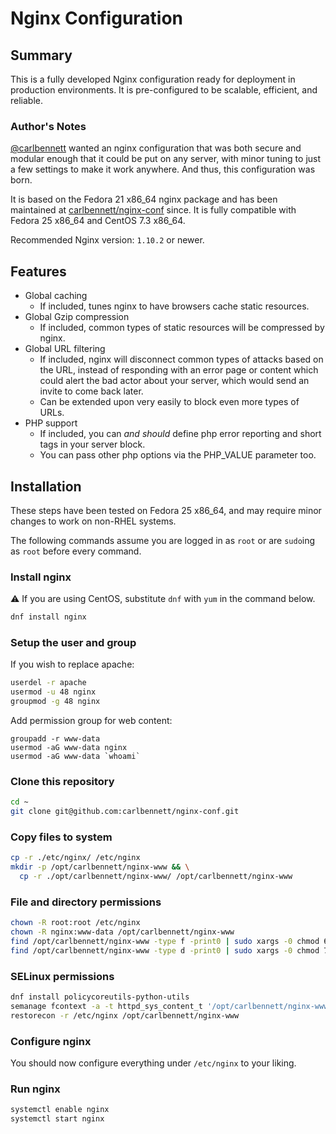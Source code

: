 # Nginx Configuration
## Summary
This is a fully developed Nginx configuration ready for deployment in
production environments. It is pre-configured to be scalable, efficient, and
reliable.

### Author's Notes
[@carlbennett](https://github.com/carlbennett) wanted an nginx configuration
that was both secure and modular enough that it could be put on any server,
with minor tuning to just a few settings to make it work anywhere. And thus,
this configuration was born.

It is based on the Fedora 21 x86\_64 nginx package and has been maintained at
[carlbennett/nginx-conf](https://github.com/carlbennett/nginx-conf) since. It
is fully compatible with Fedora 25 x86\_64 and CentOS 7.3 x86\_64.

Recommended Nginx version: `1.10.2` or newer.

## Features
- Global caching
  - If included, tunes nginx to have browsers cache static resources.
- Global Gzip compression
  - If included, common types of static resources will be compressed by nginx.
- Global URL filtering
  - If included, nginx will disconnect common types of attacks based on the
    URL, instead of responding with an error page or content which could alert
    the bad actor about your server, which would send an invite to come back
    later.
  - Can be extended upon very easily to block even more types of URLs.
- PHP support
  - If included, you can _and should_ define php error reporting and short tags
    in your server block.
  - You can pass other php options via the PHP\_VALUE parameter too.

## Installation
These steps have been tested on Fedora 25 x86\_64, and may require minor
changes to work on non-RHEL systems.

The following commands assume you are logged in as `root` or are `sudo`ing as
`root` before every command.

### Install nginx
:warning: If you are using CentOS, substitute `dnf` with `yum` in the command
below.

```sh
dnf install nginx
```

### Setup the user and group
If you wish to replace apache:
```sh
userdel -r apache
usermod -u 48 nginx
groupmod -g 48 nginx
```

Add permission group for web content:
```
groupadd -r www-data
usermod -aG www-data nginx
usermod -aG www-data `whoami`
```

### Clone this repository
```sh
cd ~
git clone git@github.com:carlbennett/nginx-conf.git
```

### Copy files to system
```sh
cp -r ./etc/nginx/ /etc/nginx
mkdir -p /opt/carlbennett/nginx-www && \
  cp -r ./opt/carlbennett/nginx-www/ /opt/carlbennett/nginx-www
```

### File and directory permissions
```sh
chown -R root:root /etc/nginx
chown -R nginx:www-data /opt/carlbennett/nginx-www
find /opt/carlbennett/nginx-www -type f -print0 | sudo xargs -0 chmod 664
find /opt/carlbennett/nginx-www -type d -print0 | sudo xargs -0 chmod 775
```

### SELinux permissions
```sh
dnf install policycoreutils-python-utils
semanage fcontext -a -t httpd_sys_content_t '/opt/carlbennett/nginx-www(/.*)?'
restorecon -r /etc/nginx /opt/carlbennett/nginx-www
```

### Configure nginx
You should now configure everything under `/etc/nginx` to your liking.

### Run nginx
```sh
systemctl enable nginx
systemctl start nginx
```
